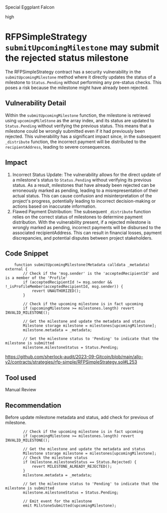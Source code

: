 Special Eggplant Falcon

high

# RFPSimpleStrategy `submitUpcomingMilestone` may submit the rejected status milestone
The RFPSimpleStrategy contract has a security vulnerability in the `submitUpcomingMilestone` method where it directly updates the status of a milestone to `Status.Pending` without performing any pre-status checks. This poses a risk because the milestone might have already been rejected.

## Vulnerability Detail
Within the `submitUpcomingMilestone` function, the milestone is retrieved using `upcomingMileStone` as the array index, and its status are updated to `Status.Pending` without verifying the previous status. 
This means that a milestone could be wrongly submitted even if it had previously been rejected. This vulnerability has a significant impact since, in the subsequent `_distribute` function, the incorrect payment will be distributed to the `recipientAddress`, leading to severe consequences.

## Impact
1. Incorrect Status Update: The vulnerability allows for the direct update of a milestone's status to `Status.Pending` without verifying its previous status. As a result, milestones that have already been rejected can be erroneously marked as pending, leading to a misrepresentation of their actual status. This can cause confusion and misinterpretation of the project's progress, potentially leading to incorrect decision-making or actions based on inaccurate information.
2. Flawed Payment Distribution: The subsequent `_distribute` function relies on the correct status of milestones to determine payment distribution. With the vulnerability present, if a rejected milestone is wrongly marked as pending, incorrect payments will be disbursed to the associated recipientAddress. This can result in financial losses, payment discrepancies, and potential disputes between project stakeholders.

## Code Snippet
```solidity
    function submitUpcomingMilestone(Metadata calldata _metadata) external {
        // Check if the 'msg.sender' is the 'acceptedRecipientId' and is a member of the 'Profile'
        if (acceptedRecipientId != msg.sender && !_isProfileMember(acceptedRecipientId, msg.sender)) {
            revert UNAUTHORIZED();
        }

        // Check if the upcoming milestone is in fact upcoming
        if (upcomingMilestone >= milestones.length) revert INVALID_MILESTONE();

        // Get the milestone and update the metadata and status
        Milestone storage milestone = milestones[upcomingMilestone];
        milestone.metadata = _metadata;

        // Set the milestone status to 'Pending' to indicate that the milestone is submitted
        milestone.milestoneStatus = Status.Pending;
```
https://github.com/sherlock-audit/2023-09-Gitcoin/blob/main/allo-v2/contracts/strategies/rfp-simple/RFPSimpleStrategy.sol#L253
## Tool used

Manual Review

## Recommendation
Before update milestone metadata and status, add check for previous of milestone.
```solidity
        // Check if the upcoming milestone is in fact upcoming
        if (upcomingMilestone >= milestones.length) revert INVALID_MILESTONE();
        
        // Get the milestone and update the metadata and status
        Milestone storage milestone = milestones[upcomingMilestone];
        // Check the milestone status
        if (milestone.milestoneStatus == Status.Rejected) {
            revert MILESTONE_ALREADY_REJECTED();
        }
        milestone.metadata = _metadata;

        // Set the milestone status to 'Pending' to indicate that the milestone is submitted
        milestone.milestoneStatus = Status.Pending;

        // Emit event for the milestone
        emit MilstoneSubmitted(upcomingMilestone);
```